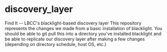 # discovery_layer
Find It -- LBCC's blacklight-based discovery layer
This repository represents the changes we made from a basic installation of blacklight.  You should be able to git pull this into a directory you've installed blacklight and be able to replicate our discovery layer after making a few changes (depending on directory schedule, host OS, etc.)
